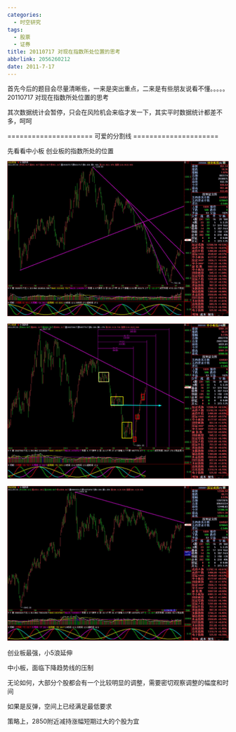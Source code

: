 ```yaml
---
categories:
  - 时空研究
tags:
  - 股票
  - 证券
title: 20110717 对现在指数所处位置的思考
abbrlink: 2056260212
date: 2011-7-17
---
```



首先今后的题目会尽量清晰些，一来是突出重点，二来是有些朋友说看不懂。。。。。20110717 <wbr>对现在指数所处位置的思考

 

其次数据统计会暂停，只会在风险机会来临才发一下，其实平时数据统计都差不多，呵呵

 

===================== 可爱的分割线 =====================

 

先看看中小板 创业板的指数所处的位置

 

![20110717-0](/images/20110717-0.jpeg)

![20110717-1](/images/20110717-1.jpeg)

![20110717-2](/images/20110717-2.jpeg)

创业板最强，小5浪延伸

 

中小板，面临下降趋势线的压制

 

无论如何，大部分个股都会有一个比较明显的调整，需要密切观察调整的幅度和时间

 

如果是反弹，空间上已经满足最低要求

 

策略上，2850附近减持涨幅短期过大的个股为宜